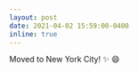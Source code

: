 ```yaml
---
layout: post
date: 2021-04-02 15:59:00-0400
inline: true
---
```


Moved to New York City! :sparkles: :smile: